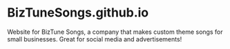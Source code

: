 # BizTuneSongs.github.io

Website for BizTune Songs, a company that makes custom theme songs for small businesses. Great for social media and advertisements!
